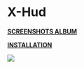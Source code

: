 # X-Hud

**[SCREENSHOTS ALBUM](https://imgur.com/a/5kPfO)** 

**[INSTALLATION](https://imgur.com/a/w3Ah6)**

![](https://i.imgur.com/3L95CXU.jpg)
